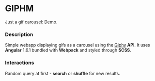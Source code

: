 # GIPHM
Just a gif carousel: <a href="https://a-nozeret.github.io/giphm/">Demo</a>.
### Description
Simple webapp displaying gifs as a carousel using the <a href="https://github.com/Giphy/GiphyAPI">Giphy</a> **API**. It uses **Angular** 1.6.1 bundled with **Webpack** and styled through **SCSS**.
### Interactions
Random query at first - **search** or **shuffle** for new results.

